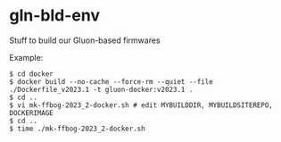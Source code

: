 # gln-bld-env
Stuff to build our Gluon-based firmwares

Example:

    $ cd docker
    $ docker build --no-cache --force-rm --quiet --file ./Dockerfile_v2023.1 -t gluon-docker:v2023.1 .
    $ cd ..
    $ vi mk-ffbog-2023_2-docker.sh # edit MYBUILDDIR, MYBUILDSITEREPO, DOCKERIMAGE
    $ cd ..
    $ time ./mk-ffbog-2023_2-docker.sh
